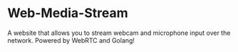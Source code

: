 # Web-Media-Stream
A website that allows you to stream webcam and microphone input over the network. Powered by WebRTC and Golang!
